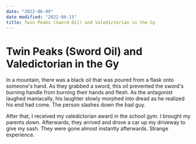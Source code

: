 ```yaml
---
date: "2022-06-09"
date modified: "2022-06-15"
title: Twin Peaks (Sword Oil) and Valedictorian in the Gy
---
```


# Twin Peaks (Sword Oil) and Valedictorian in the Gy
In a mountain, there was a black oil that was poured from a flask onto someone's hand. As they grabbed a sword, this oil prevented the sword's burning handle from burning their hands and flesh. As the antagonist laughed maniacally, his laughter slowly morphed into dread as he realized his end had come. The person slashes down the bad guy.

After that, I received my valedictorian award in the school gym. I brought my parents down. Afterwards, they arrived and drove a car up my driveway to give my sash. They were gone almost instantly afterwards. Strange experience.

